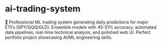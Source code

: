 # ai-trading-system
🚀 Professional ML trading system generating daily predictions for major ETFs (SPY/QQQ/GLD). Ensemble models with 45-51% accuracy, automated data pipelines, real-time technical analysis, and polished web UI. Perfect portfolio project showcasing AI/ML engineering skills.

